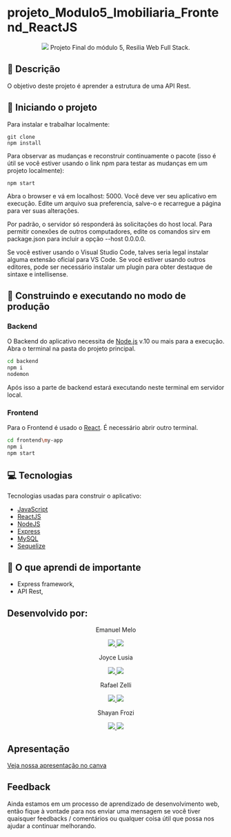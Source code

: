 
# projeto_Modulo5_Imobiliaria_Frontend_ReactJS

<div align="center">
<img src="./assets/logo.png">
Projeto Final do módulo 5, Resilia Web Full Stack.
</div>

## :memo: Descrição

O objetivo deste projeto é aprender a estrutura de uma API Rest.

## :running: Iniciando o projeto

Para instalar e trabalhar localmente:

```
git clone
npm install
```

Para observar as mudanças e reconstruir continuamente o pacote (isso é útil se você estiver usando o link npm para testar as mudanças em um projeto localmente):

```
npm start
```

Abra o browser e vá em localhost: 5000. Você deve ver seu aplicativo em execução. Edite um arquivo sua preferencia, salve-o e recarregue a página para ver suas alterações.

Por padrão, o servidor só responderá às solicitações do host local. Para permitir conexões de outros computadores, edite os comandos sirv em package.json para incluir a opção --host 0.0.0.0.

Se você estiver usando o Visual Studio Code, talves seria legal instalar alguma extensão oficial para VS Code. Se você estiver usando outros editores, pode ser necessário instalar um plugin para obter destaque de sintaxe e intellisense.

## :construction_worker: Construindo e executando no modo de produção


### Backend
O Backend do aplicativo necessita de [Node.js](https://nodejs.org/) v.10 ou mais para a execução.
Abra o terminal na pasta do projeto principal.

```sh
cd backend
npm i
nodemon
```

Após isso a parte de backend estará executando neste terminal em servidor local.

### Frontend
Para o Frontend é usado o [React](https://pt-br.reactjs.org/). É necessário abrir outro terminal.

```sh
cd frontend\my-app
npm i
npm start
```

## :computer: Tecnologias

Tecnologias usadas para construir o aplicativo:

* [JavaScript](https://developer.mozilla.org/pt-BR/docs/Web/JavaScript)
* [ReactJS](https://reactjs.org/)
* [NodeJS](https://nodejs.org/pt-br/docs/)
* [Express](https://expressjs.com/pt-br/)
* [MySQL](https://www.mysql.com/)
* [Sequelize](https://sequelize.org/)


## :notebook_with_decorative_cover: O que aprendi de importante

- Express framework,
- API Rest,

## Desenvolvido por:

<div align = center>

Emanuel Melo

<a href="https://github.com/emanueljulio1" target="_blank"><img src="https://img.shields.io/badge/GitHub-100000?style=for-the-badge&logo=github&logoColor=white" target="_blank"> <a href="https://www.linkedin.com/in/emanuel-melo-b7285810b/" target="_blank"><img src="https://img.shields.io/badge/-LinkedIn-%230077B5?style=for-the-badge&logo=linkedin&logoColor=white" target="_blank"></a>

Joyce Lusia

<a href="https://github.com/joycelusia" target="_blank"><img src="https://img.shields.io/badge/GitHub-100000?style=for-the-badge&logo=github&logoColor=white" target="_blank"> <a href="https://www.linkedin.com/in/joyce-lusia/" target="_blank"><img src="https://img.shields.io/badge/-LinkedIn-%230077B5?style=for-the-badge&logo=linkedin&logoColor=white" target="_blank"></a>

Rafael Zelli

<a href="https://github.com/RafaelZelli" target="_blank"><img src="https://img.shields.io/badge/GitHub-100000?style=for-the-badge&logo=github&logoColor=white" target="_blank"> <a href="https://www.linkedin.com/in/rafael-zelli/" target="_blank"><img src="https://img.shields.io/badge/-LinkedIn-%230077B5?style=for-the-badge&logo=linkedin&logoColor=white" target="_blank"></a>

Shayan Frozi

<a href="https://github.com/SrFrozi" target="_blank"><img src="https://img.shields.io/badge/GitHub-100000?style=for-the-badge&logo=github&logoColor=white" target="_blank"> <a href="https://www.linkedin.com/in/shayan-frozi-762b57218/" target="_blank"><img src="https://img.shields.io/badge/-LinkedIn-%230077B5?style=for-the-badge&logo=linkedin&logoColor=white" target="_blank"></a>

  </div>

## Apresentação
[Veja nossa apresentação no canva](https://www.canva.com/design/DAEwY-XMmxU/bzreYpJF_cFSAh8u3wnn-Q/watch?utm_content=DAEwY-XMmxU&utm_campaign=designshare&utm_medium=link&utm_source=publishsharelink)

## Feedback

Ainda estamos em um processo de aprendizado de desenvolvimento web, então fique à vontade para nos enviar uma mensagem se você tiver quaisquer feedbacks / comentários ou qualquer coisa útil que possa nos ajudar a continuar melhorando.
